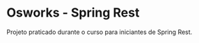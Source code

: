 # Osworks - Spring Rest

<p>
	Projeto praticado durante o curso para iniciantes de Spring Rest.
</p>

